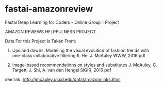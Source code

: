 # fastai-amazonreview
Fastai Deep Learning for Coders - Online Group 1 Project

AMAZON REVIEWS HELPFULNESS PROJECT

Data For this Project Is Taken From:

1. Ups and downs: Modeling the visual evolution of fashion trends with one-class collaborative filtering
R. He, J. McAuley
WWW, 2016
pdf

2. Image-based recommendations on styles and substitutes
J. McAuley, C. Targett, J. Shi, A. van den Hengel
SIGIR, 2015
pdf 

see link:
http://jmcauley.ucsd.edu/data/amazon/links.html




